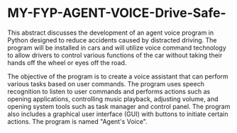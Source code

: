# MY-FYP-AGENT-VOICE-Drive-Safe-
This abstract discusses the development of an agent voice program in Python designed to reduce accidents caused by distracted driving. The program will be installed in cars and will utilize voice command technology to allow drivers to control various functions of the car without taking their hands off the wheel or eyes off the road.

The objective of the program is to create a voice assistant that can perform various tasks based on user commands. The program uses speech recognition to listen to user commands and performs actions such as opening applications, controlling music playback, adjusting volume, and opening system tools such as task manager and control panel. The program also includes a graphical user interface (GUI) with buttons to initiate certain actions. The program is named "Agent's Voice".
